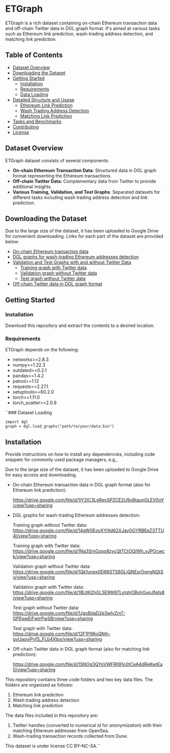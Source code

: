 # ETGraph
ETGraph is a rich dataset containing on-chain Ethereum transaction data and off-chain Twitter data in DGL graph format. It's aimed at various tasks such as Ethereum link prediction, wash-trading address detection, and matching link prediction.

## Table of Contents
- [Dataset Overview](#dataset-overview)
- [Downloading the Dataset](#downloading-the-dataset)
- [Getting Started](#getting-started)
  - [Installation](#installation)
  - [Requirements](#requirements)
  - [Data Loading](#data-loading)
- [Detailed Structure and Usage](#detailed-structure-and-usage)
  - [Ethereum Link Prediction](#ethereum-link-prediction)
  - [Wash Trading Address Detection](#wash-trading-address-detection)
  - [Matching Link Prediction](#matching-link-prediction)
- [Tasks and Benchmarks](#tasks-and-benchmarks)
- [Contributing](#contributing)
- [License](#license)

## Dataset Overview
ETGraph dataset consists of several components:

- **On-chain Ethereum Transaction Data**: Structured data in DGL graph format representing the Ethereum transactions.
- **Off-chain Twitter Data**: Complementary data from Twitter to provide additional insights.
- **Various Training, Validation, and Test Graphs**: Separated datasets for different tasks including wash trading address detection and link prediction.

## Downloading the Dataset
Due to the large size of the dataset, it has been uploaded to Google Drive for convenient downloading. Links for each part of the dataset are provided below:

- [On-chain Ethereum transaction data](https://drive.google.com/file/d/1lY2IC3LeRevSPZCE2U9o8taunGLEV0oY/view?usp=sharing)
- [DGL graphs for wash-trading Ethereum addresses detection](https://drive.google.com/file/d/14gW0EovXYiXd62XJayGGYRBEeZ3TTU4i/view?usp=sharing)
- [Validation and Test Graphs with and without Twitter Data](#)
  - [Training graph with Twitter data](https://drive.google.com/file/d/1Na3SmGzpo8zycQtTCtOQIWh_yJPOcwck/view?usp=sharing)
  - [Validation graph without Twitter data](https://drive.google.com/file/d/1Qk1unpx0D66STS8GLjQNEsrOqngNQtSy/view?usp=sharing)
  - [Test graph without Twitter data](https://drive.google.com/file/d/1JgoBdaD2e3wlvZmT-GPEpwEiFwtrPwSB/view?usp=sharing)
- [Off-chain Twitter data in DGL graph format](https://drive.google.com/file/d/1SNOg3QYoVWFRIl91o0tCeA4dReKwtEa0/view?usp=sharing)

## Getting Started
### Installation
Download this repository and extract the contents to a desired location.

### Requirements
ETGraph depends on the following:

- networkx>=2.8.3
- numpy>=1.22.3
- outdated>=0.2.1
- pandas>=1.4.2
- patool>=1.12
- requests>=2.27.1
- setuptools>=60.2.0
- torch>=1.11.0
- torch_scatter>=2.0.9

``### Dataset Loading

```
import dgl
graph = dgl.load_graphs("path/to/your/data.bin")
```

## Installation
Provide instructions on how to install any dependencies, including code snippets for commonly used package managers, e.g.,


Due to the large size of the dataset, it has been uploaded to Google Drive for easy access and downloading.

- On-chain Ethereum transaction data in DGL graph format (also for Ethereum link prediction):
  
  https://drive.google.com/file/d/1lY2IC3LeRevSPZCE2U9o8taunGLEV0oY/view?usp=sharing 
- DGL graphs for wash-trading Ethereum addresses detection:

  Training graph without Twitter data: https://drive.google.com/file/d/14gW0EovXYiXd62XJayGGYRBEeZ3TTU4i/view?usp=sharing

  Training graph with Twitter data: https://drive.google.com/file/d/1Na3SmGzpo8zycQtTCtOQIWh_yJPOcwck/view?usp=sharing

  Validation graph without Twitter data: https://drive.google.com/file/d/1Qk1unpx0D66STS8GLjQNEsrOqngNQtSy/view?usp=sharing

  Validation graph with Twitter data: https://drive.google.com/file/d/1lBJt62hGL5E9W87LytqhOBohGxqJNds8/view?usp=sharing

  Test graph without Twitter data: https://drive.google.com/file/d/1JgoBdaD2e3wlvZmT-GPEpwEiFwtrPwSB/view?usp=sharing

  Test graph with Twitter data: https://drive.google.com/file/d/12F1P98oQNjh-gvUaoviPvfS_FLb4Xtpx/view?usp=sharing

- Off-chain Twitter data in DGL graph format (also for matching link prediction):

  https://drive.google.com/file/d/1SNOg3QYoVWFRIl91o0tCeA4dReKwtEa0/view?usp=sharing



This repository contains three code folders and two key data files. The folders are organized as follows:

1. Ethereum link prediction
2. Wash trading address detection
3. Matching link prediction

The data files included in this repository are:

1. Twitter handles (converted to numerical id for anonymization) with their matching Ethereum addresses from OpenSea. 
2. Wash-trading transaction records collected from Dune.

This dataset is under license CC BY-NC-SA.``
